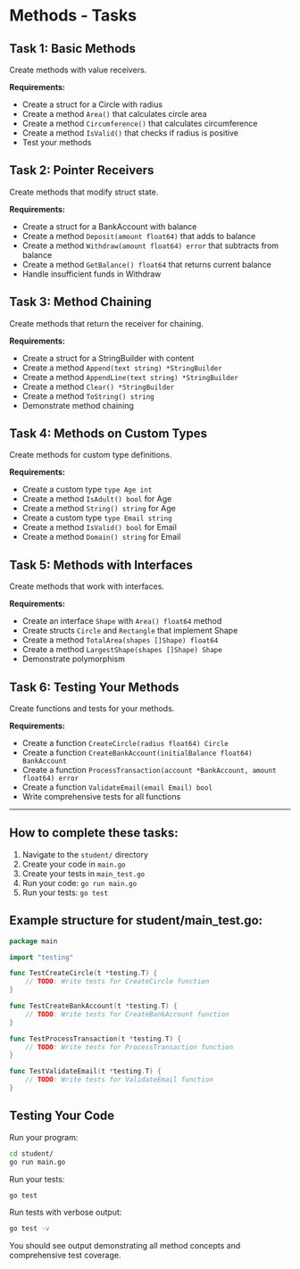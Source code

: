 # Methods - Tasks

## Task 1: Basic Methods
Create methods with value receivers.

**Requirements:**
- Create a struct for a Circle with radius
- Create a method `Area()` that calculates circle area
- Create a method `Circumference()` that calculates circumference
- Create a method `IsValid()` that checks if radius is positive
- Test your methods

## Task 2: Pointer Receivers
Create methods that modify struct state.

**Requirements:**
- Create a struct for a BankAccount with balance
- Create a method `Deposit(amount float64)` that adds to balance
- Create a method `Withdraw(amount float64) error` that subtracts from balance
- Create a method `GetBalance() float64` that returns current balance
- Handle insufficient funds in Withdraw

## Task 3: Method Chaining
Create methods that return the receiver for chaining.

**Requirements:**
- Create a struct for a StringBuilder with content
- Create a method `Append(text string) *StringBuilder`
- Create a method `AppendLine(text string) *StringBuilder`
- Create a method `Clear() *StringBuilder`
- Create a method `ToString() string`
- Demonstrate method chaining

## Task 4: Methods on Custom Types
Create methods for custom type definitions.

**Requirements:**
- Create a custom type `type Age int`
- Create a method `IsAdult() bool` for Age
- Create a method `String() string` for Age
- Create a custom type `type Email string`
- Create a method `IsValid() bool` for Email
- Create a method `Domain() string` for Email

## Task 5: Methods with Interfaces
Create methods that work with interfaces.

**Requirements:**
- Create an interface `Shape` with `Area() float64` method
- Create structs `Circle` and `Rectangle` that implement Shape
- Create a method `TotalArea(shapes []Shape) float64`
- Create a method `LargestShape(shapes []Shape) Shape`
- Demonstrate polymorphism

## Task 6: Testing Your Methods
Create functions and tests for your methods.

**Requirements:**
- Create a function `CreateCircle(radius float64) Circle`
- Create a function `CreateBankAccount(initialBalance float64) BankAccount`
- Create a function `ProcessTransaction(account *BankAccount, amount float64) error`
- Create a function `ValidateEmail(email Email) bool`
- Write comprehensive tests for all functions

---

## How to complete these tasks:

1. Navigate to the `student/` directory
2. Create your code in `main.go`
3. Create your tests in `main_test.go`
4. Run your code: `go run main.go`
5. Run your tests: `go test`


## Example structure for student/main_test.go:
```go
package main

import "testing"

func TestCreateCircle(t *testing.T) {
    // TODO: Write tests for CreateCircle function
}

func TestCreateBankAccount(t *testing.T) {
    // TODO: Write tests for CreateBankAccount function
}

func TestProcessTransaction(t *testing.T) {
    // TODO: Write tests for ProcessTransaction function
}

func TestValidateEmail(t *testing.T) {
    // TODO: Write tests for ValidateEmail function
}
```

## Testing Your Code

Run your program:
```bash
cd student/
go run main.go
```

Run your tests:
```bash
go test
```

Run tests with verbose output:
```bash
go test -v
```

You should see output demonstrating all method concepts and comprehensive test coverage.